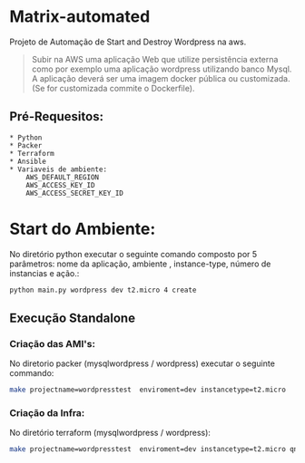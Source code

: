 # Matrix-automated
Projeto de Automação de Start and Destroy Wordpress na aws. 


>Subir na AWS uma aplicação Web que utilize persistência externa como por exemplo uma aplicação wordpress utilizando banco Mysql. A aplicação deverá ser uma imagem docker pública ou customizada. (Se for customizada commite o Dockerfile).

## Pré-Requesitos:

    * Python
    * Packer
    * Terraform
    * Ansible
    * Variaveis de ambiente: 
        AWS_DEFAULT_REGION
        AWS_ACCESS_KEY_ID
        AWS_ACCESS_SECRET_KEY_ID
   
# Start do Ambiente:         

No diretório python executar o seguinte comando composto por 5 parâmetros: nome da aplicação, ambiente , instance-type, número de instancias e ação.: 
```sh
python main.py wordpress dev t2.micro 4 create
```


## Execução Standalone

### Criação das AMI's:
No diretorio packer (mysqlwordpress / wordpress) executar o seguinte commando:
 ```sh
make projectname=wordpresstest  enviroment=dev instancetype=t2.micro
``` 
  
### Criação da Infra:
No diretório terraform (mysqlwordpress / wordpress):
    
 ```sh
make projectname=wordpresstest  enviroment=dev instancetype=t2.micro qnt=3
```